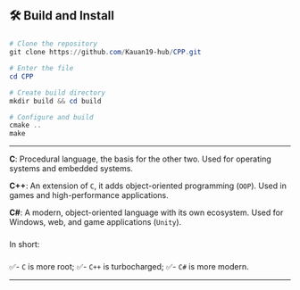 **<h2>🛠️ Build and Install</h2>**

###

```powershell
# Clone the repository
git clone https://github.com/Kauan19-hub/CPP.git

# Enter the file
cd CPP

# Create build directory
mkdir build && cd build

# Configure and build
cmake ..
make
```

---

**C**: Procedural language, the basis for the other two. Used for operating systems and embedded systems.

**C++**: An extension of `C`, it adds object-oriented programming (`OOP`). Used in games and high-performance applications.

**C#**: A modern, object-oriented language with its own ecosystem. Used for Windows, web, and game applications (`Unity`).

###

In short:

###

✅️- `C` is more root;
✅️- `C++` is turbocharged;
✅️- `C#` is more modern.

---
